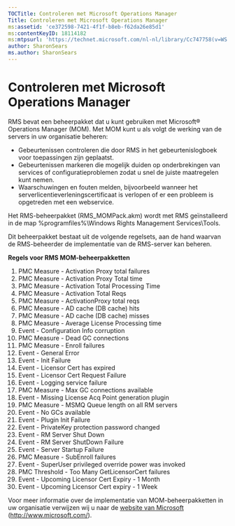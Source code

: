```yaml
---
TOCTitle: Controleren met Microsoft Operations Manager
Title: Controleren met Microsoft Operations Manager
ms:assetid: 'ce372598-7421-4f1f-b8eb-f62da26e85d1'
ms:contentKeyID: 18114182
ms:mtpsurl: 'https://technet.microsoft.com/nl-nl/library/Cc747758(v=WS.10)'
author: SharonSears
ms.author: SharonSears
---
```


Controleren met Microsoft Operations Manager
============================================

RMS bevat een beheerpakket dat u kunt gebruiken met Microsoft® Operations Manager (MOM). Met MOM kunt u als volgt de werking van de servers in uw organisatie beheren:

-   Gebeurtenissen controleren die door RMS in het gebeurtenislogboek voor toepassingen zijn geplaatst.
-   Gebeurtenissen markeren die mogelijk duiden op onderbrekingen van services of configuratieproblemen zodat u snel de juiste maatregelen kunt nemen.
-   Waarschuwingen en fouten melden, bijvoorbeeld wanneer het serverlicentieverleningscertificaat is verlopen of er een probleem is opgetreden met een webservice.

Het RMS-beheerpakket (RMS\_MOMPack.akm) wordt met RMS geïnstalleerd in de map %programfiles%\\Windows Rights Management Services\\Tools.

Dit beheerpakket bestaat uit de volgende regelsets, aan de hand waarvan de RMS-beheerder de implementatie van de RMS-server kan beheren.

**Regels voor RMS MOM-beheerpakketten**

1.  PMC Measure - Activation Proxy total failures
2.  PMC Measure - Activation Proxy Total time
3.  PMC Measure - Activation Total Processing Time
4.  PMC Measure - Activation Total Reqs
5.  PMC Measure - ActivationProxy total reqs
6.  PMC Measure - AD cache (DB cache) hits
7.  PMC Measure - AD cache (DB cache) misses
8.  PMC Measure - Average License Processing time
9.  Event - Configuration Info corruption
10. PMC Measure - Dead GC connections
11. PMC Measure - Enroll failures
12. Event - General Error
13. Event - Init Failure
14. Event - Licensor Cert has expired
15. Event - Licensor Cert Request Failure
16. Event - Logging service failure
17. PMC Measure - Max GC connections available
18. Event - Missing License Acq Point generation plugin
19. PMC Measure - MSMQ Queue length on all RM servers
20. Event - No GCs available
21. Event - Plugin Init Failure
22. Event - PrivateKey protection password changed
23. Event - RM Server Shut Down
24. Event - RM Server ShutDown Failure
25. Event - Server Startup Failure
26. PMC Measure - SubEnroll failures
27. Event - SuperUser privileged override power was invoked
28. PMC Threshold - Too Many GetLicensorCert failures
29. Event - Upcoming Licensor Cert Expiry - 1 Month
30. Event - Upcoming Licensor Cert expiry - 1 Week

Voor meer informatie over de implementatie van MOM-beheerpakketten in uw organisatie verwijzen wij u naar de [website van Microsoft](http://www.microsoft.com/) (http://www.microsoft.com/).
